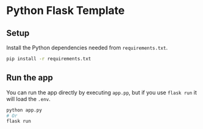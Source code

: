 # Python Flask Template


## Setup

Install the Python dependencies needed from `requirements.txt`.

```bash
pip install -r requirements.txt
```

## Run the app

You can run the app directly by executing `app.pp`, but if you
use `flask run` it will load the `.env`.

```bash
python app.py
# Or
flask run
```

